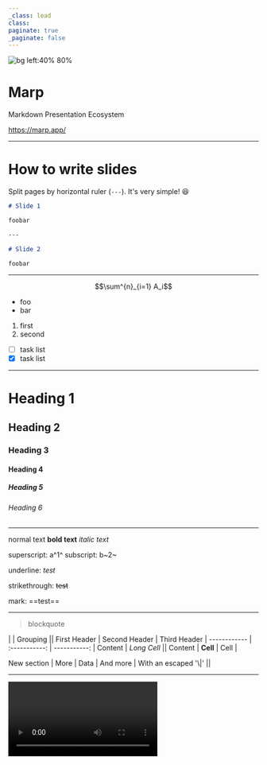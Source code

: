 ```yaml
---
_class: lead
class:
paginate: true
_paginate: false
---
```


![bg left:40% 80%](https://marp.app/assets/marp.svg)

# **Marp**

Markdown Presentation Ecosystem

https://marp.app/

---

# How to write slides

Split pages by horizontal ruler (`---`). It's very simple! :satisfied:

```markdown
# Slide 1

foobar

---

# Slide 2

foobar
```

---

$$\sum^{n}_{i=1} A_i$$

- foo
- bar

1. first
2. second

- [ ] task list
- [x] task list

---

# Heading 1

## Heading 2

### Heading 3

#### Heading 4

##### Heading 5

###### Heading 6

---

normal text
**bold text**
*italic text*

superscript: a^1^
subscript: b~2~

underline: _test_

strikethrough: ~~test~~

mark: ==test==

---

> blockquote

|             |          Grouping           ||
First Header  | Second Header | Third Header |
 ------------ | :-----------: | -----------: |
Content       |          *Long Cell*        ||
Content       |   **Cell**    |         Cell |
                                              
New section   |     More      |         Data |
And more      | With an escaped '\\|'       ||

---

![this is a video](https://commondatastorage.googleapis.com/gtv-videos-bucket/sample/BigBuckBunny.mp4)
